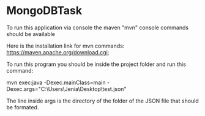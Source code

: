 # MongoDBTask
To run this application via console the maven "mvn" console commands should be available

Here is the installation link for mvn commands: https://maven.apache.org/download.cgi;

To run this program you should be inside the project folder and run this command:

mvn exec:java -Dexec.mainClass=main -Dexec.args="C:\Users\Jenia\Desktop\test.json"

The line inside args is the directory of the folder of the JSON file that should be formated.
